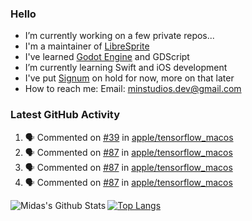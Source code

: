 ### Hello

- I’m currently working on a few private repos...
- I'm a maintainer of [LibreSprite](https://github.com/LibreSprite/LibreSprite)
- I've learned [Godot Engine](https://godotengine.org/) and GDScript
- I’m currently learning Swift and iOS development
- I've put [Signum](https://github.com/MintStudios/Signum) on hold for now, more on that later
- How to reach me: Email: minstudios.dev@gmail.com

### Latest GitHub Activity
<!--START_SECTION:activity-->

1. 🗣 Commented on [#39](https://github.com/apple/tensorflow_macos/issues/39) in [apple/tensorflow_macos](https://github.com/apple/tensorflow_macos)
2. 🗣 Commented on [#87](https://github.com/apple/tensorflow_macos/issues/87) in [apple/tensorflow_macos](https://github.com/apple/tensorflow_macos)
3. 🗣 Commented on [#87](https://github.com/apple/tensorflow_macos/issues/87) in [apple/tensorflow_macos](https://github.com/apple/tensorflow_macos)
4. 🗣 Commented on [#87](https://github.com/apple/tensorflow_macos/issues/87) in [apple/tensorflow_macos](https://github.com/apple/tensorflow_macos)
<!--END_SECTION:activity-->

<img align="left" alt="Midas's Github Stats" src="https://github-readme-stats.vercel.app/api?username=MintStudios&show_icons=true&hide_border=true&count_private=true&theme=radical" />

[![Top Langs](https://github-readme-stats.vercel.app/api/top-langs/?username=MintStudios&hide_border=true&count_private=true&theme=radical)](https://github.com/anuraghazra/github-readme-stats)
